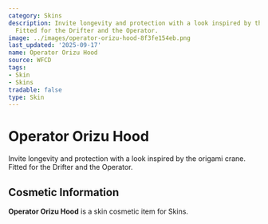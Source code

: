```yaml
---
category: Skins
description: Invite longevity and protection with a look inspired by the origami crane.
  Fitted for the Drifter and the Operator.
image: ../images/operator-orizu-hood-8f3fe154eb.png
last_updated: '2025-09-17'
name: Operator Orizu Hood
source: WFCD
tags:
- Skin
- Skins
tradable: false
type: Skin
---
```


# Operator Orizu Hood

Invite longevity and protection with a look inspired by the origami crane. Fitted for the Drifter and the Operator.

## Cosmetic Information

**Operator Orizu Hood** is a skin cosmetic item for Skins.

